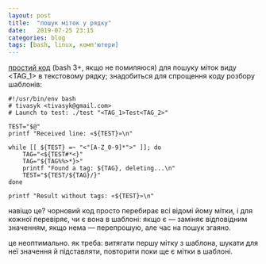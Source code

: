 ```yaml
---
layout: post
title:  "пошук міток у рядку"
date:   2019-07-25 23:15
categories: blog
tags: [bash, linux, комп'ютери]
---
```


[простий код](https://pastebin.com/LExq2vFx) (bash 3+, якщо не помиляюся) для пошуку міток виду <TAG_1> в текстовому рядку; знадобиться для спрощення коду розбору шаблонів:

```
#!/usr/bin/env bash
# tivasyk <tivasyk@gmail.com>
# Launch to test: ./test "<TAG_1>Test<TAG_2>"
 
TEST="$@"
printf "Received line: «${TEST}»\n"
 
while [[ ${TEST} =~ "<"[A-Z_0-9]*">" ]]; do
    TAG="<${TEST#*<}"
    TAG="${TAG%%>*}>"
    printf "Found a tag: ${TAG}, deleting...\n"
    TEST="${TEST/${TAG}/}"
done
 
printf "Result without tags: «${TEST}»\n"
```

навіщо це? чорновий код просто перебирає всі відомі йому мітки, і для кожної перевіряє, чи є вона в шаблоні: якщо є — заміняє відповідним значенням, якщо нема — перепрошую, але час на пошук згаяно.

це неоптимально. як треба: витягати першу мітку з шаблона, шукати для неї значення й підставляти, повторити поки ще є мітки в шаблоні.